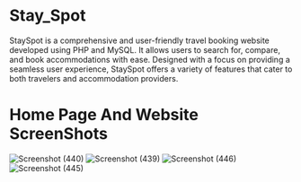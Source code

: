 # Stay_Spot
StaySpot is a comprehensive and user-friendly travel booking website developed using PHP and MySQL. It allows users to search for, compare, and book accommodations with ease. Designed with a focus on providing a seamless user experience, StaySpot offers a variety of features that cater to both travelers and accommodation providers.
# Home Page And Website ScreenShots
![Screenshot (440)](https://github.com/user-attachments/assets/ea955ec4-78ed-433b-a745-2cde41b23167)
![Screenshot (439)](https://github.com/user-attachments/assets/791537da-b94d-42ac-bf73-e979ca851693)
![Screenshot (446)](https://github.com/user-attachments/assets/4809e40c-9e77-45c7-a214-5737016867e3)
![Screenshot (445)](https://github.com/user-attachments/assets/680e27ed-0770-49e7-b5e6-5a6c9dc1f142)
